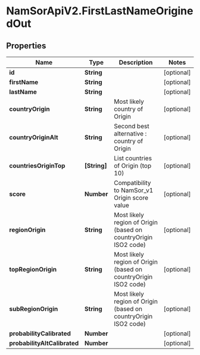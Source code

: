 # NamSorApiV2.FirstLastNameOriginedOut

## Properties
Name | Type | Description | Notes
------------ | ------------- | ------------- | -------------
**id** | **String** |  | [optional] 
**firstName** | **String** |  | [optional] 
**lastName** | **String** |  | [optional] 
**countryOrigin** | **String** | Most likely country of Origin | [optional] 
**countryOriginAlt** | **String** | Second best alternative : country of Origin | [optional] 
**countriesOriginTop** | **[String]** | List countries of Origin (top 10) | [optional] 
**score** | **Number** | Compatibility to NamSor_v1 Origin score value | [optional] 
**regionOrigin** | **String** | Most likely region of Origin (based on countryOrigin ISO2 code) | [optional] 
**topRegionOrigin** | **String** | Most likely region of Origin (based on countryOrigin ISO2 code) | [optional] 
**subRegionOrigin** | **String** | Most likely region of Origin (based on countryOrigin ISO2 code) | [optional] 
**probabilityCalibrated** | **Number** |  | [optional] 
**probabilityAltCalibrated** | **Number** |  | [optional] 



